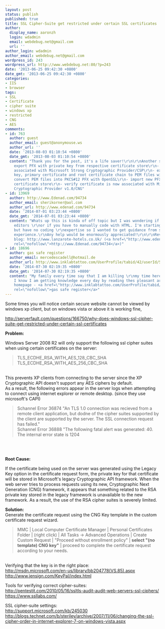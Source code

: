 ```yaml
---
layout: post
status: publish
published: true
title: SSL Cipher-Suite get restricted under certain SSL certificates
author:
  display_name: aaronzh
  login: wdadmin
  email: webdebug.net@gmail.com
  url: ''
author_login: wdadmin
author_email: webdebug.net@gmail.com
wordpress_id: 243
wordpress_url: http://www.webdebug.net:80/?p=243
date: '2013-06-25 09:42:30 +0800'
date_gmt: '2013-06-25 09:42:30 +0800'
categories:
- IIS
- browser
tags:
- SSL
- Certificate
- cipher suite
- windows xp
- restricted
- CNG
- AES
comments:
- id: 763
  author: guest
  author_email: guest@anonymouse.ws
  author_url: ''
  date: '2013-08-03 01:10:54 +0800'
  date_gmt: '2013-08-03 01:10:54 +0800'
  content: "Thank you for the post, it's a life saver!\r\n\r\nAnother solution:\r\n-
    export PFX with private key from respective certificate store\r\n- delete certificate
    associated with Microsoft Strong Cryptographic Provider/CSP\r\n- extract private
    key, primary certificate and root certificate chain to PEM files with OpenSSL\r\n-
    convert PEM files into PKCS#12 PFX with OpenSSL\r\n- import new PFX to respective
    certificate store\r\n- verify certificate is now associated with Microsoft Enhanced
    Cryptographic Provider v1.0/CNG"
- id: 13969
  author: http://www.Edenad.com/94734
  author_email: sherikorner@aol.com
  author_url: http://www.edenad.com/94734
  date: '2014-07-01 03:23:44 +0800'
  date_gmt: '2014-07-01 03:23:44 +0800'
  content: "Whats up this is kinda of off topic but I was wondering if blogs use WYSIWYG
    editors \r\nor if you have to manually code with HTML. I'm starting a blog soon
    but have no coding \r\nexpertise so I wanted to get guidance from someone with
    experience.\r\nAny help would be enormously appreciated!\r\n\r\nReview my web
    blog: http://www.lanzarote-hotels.co.Uk/ (<a href=\"http://www.edenad.com/94734\"
    rel=\"nofollow\">http://www.Edenad.com/94734</a>)"
- id: 18696
  author: gas safe register
  author_email: mercedescadell@hotmail.de
  author_url: http://www.inklabtattoo.com/UserProfile/tabid/42/userId/55990/Default.aspx
  date: '2014-07-30 02:19:35 +0800'
  date_gmt: '2014-07-30 02:19:35 +0800'
  content: "My family every time say that I am killing \r\nmy time here at net, however
    I know I am getting knowledge every day by reading thes pleasant articles.\r\n\r\n\r\nmy
    homepage - <a href=\"http://www.inklabtattoo.com/UserProfile/tabid/42/userId/55990/Default.aspx\"
    rel=\"nofollow\">gas safe register</a>"
---
```

<p>Some times you will notice certain secure website cannot be viewed by windows xp client, but on windows vista or above it is working fine,</p>
<p><a href="http://serverfault.com/questions/166750/why-does-windows-ssl-cipher-suite-get-restricted-under-certain-ssl-certificates" target="_blank">http://serverfault.com/questions/166750/why-does-windows-ssl-cipher-suite-get-restricted-under-certain-ssl-certificates</a></p>
<p><strong>Problem:</strong></p>
<p>Windows Server 2008 R2 will only support the following ssl cipher suites when using certain certificates on the server:</p>
<blockquote><p>TLS_ECDHE_RSA_WITH_AES_128_CBC_SHA<br />
TLS_ECDHE_RSA_WITH_AES_256_CBC_SHA</blockquote><br />
This prevents XP clients from connecting to the server since the XP Cryptographic API doesn't support any AES ciphers by default.<br />
As a result, the following errors appear in the server logs when attempting to connect using internet explorer or remote desktop. (since they use microsoft's CAPI)</p>
<blockquote><p>Schannel Error 36874 "An TLS 1.0 connection was recieved from a remote client application, but dodne of the cipher suites supported by the client are supported by the server. The SSL connection request has failed."<br />
Schannel Error 36888 "The following fatal alert was generated: 40. The internal error state is 1204</blockquote><br />
&nbsp;</p>
<!--more-->
<p><strong>Root Cause:</strong></p>
<p>If the certificate being used on the server was generated using the Legacy Key option in the certificate request form, the private key for that certificate will be stored in Microsoft's legacy Cryptographic API framework. When the web server tries to process requests using its new, Cryptographic Next Generation (CNG) framework, it appears that something related to the RSA private key stored in the legacy framework is unavailable to the new framework. As a result, the use of the RSA cipher suites is severely limited.</p>
<p><strong>Solution:</strong><br />
Generate the certificate request using the CNG Key template in the custom certificate request wizard.</p>
<blockquote><p>MMC | Local Computer Certificate Manager | Personal Certificates Folder | (right click) | All Tasks -> Advanced Operations | Create Custom Request | "Proceed without enrollment policy" | <strong>select "(no template) CNG key"</strong> | proceed to complete the certificate request according to your needs.</blockquote><br />
Verifying that the key is in the right place:<br />
<a href="http://msdn.microsoft.com/en-us/library/bb204778(VS.85).aspx">http://msdn.microsoft.com/en-us/library/bb204778(VS.85).aspx</a><br />
<a href="http://www.jensign.com/KeyPal/index.html">http://www.jensign.com/KeyPal/index.html</a></p>
<p>Tools for verifying correct cipher-suites:<br />
<a href="http://pentestit.com/2010/05/16/ssltls-audit-audit-web-servers-ssl-ciphers/">http://pentestit.com/2010/05/16/ssltls-audit-audit-web-servers-ssl-ciphers/</a><br />
<a href="https://www.ssllabs.com/">https://www.ssllabs.com/</a></p>
<p>SSL cipher-suite settings:<br />
<a href="http://support.microsoft.com/kb/245030">http://support.microsoft.com/kb/245030</a><br />
<a href="http://blogs.technet.com/b/steriley/archive/2007/11/06/changing-the-ssl-cipher-order-in-internet-explorer-7-on-windows-vista.aspx">http://blogs.technet.com/b/steriley/archive/2007/11/06/changing-the-ssl-cipher-order-in-internet-explorer-7-on-windows-vista.aspx</a></p>
<p>&nbsp;</p>
